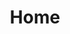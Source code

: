 ---
layout: home
title: Home
landing-title: 'Re-coded'
version: 0
description: Re-think how will the future be. Recode your mind. 
observation: Online. 9 and 11 of February
image: assets/images/banner.png
author: null
zoom: https://zoom.us/j/99101881802?pwd=UFF1UkpSaUFyRDJHa0Q1NC9PNlhxZz09
show_tile: false


sponsors:
    - name: Vision-Box
      logo: assets/images/VB_logo_white.png
      url: https://www.vision-box.com/

support:
    - name: AEFCT
      logo: assets/images/aefctlogo.png
      url:  https://ae.fct.unl.pt/
      size: 20
    - name: NOVA IMS SU
      logo: assets/images/novaimssu.png
      url: http://www.novaimssu.pt/
      size: 6

facebook:  https://www.facebook.com/events/343994913295825
linkedin:  https://www.linkedin.com/events/6760585006315257856/
   
---